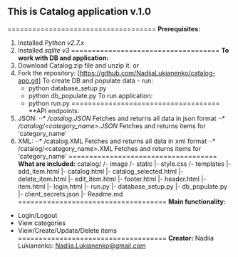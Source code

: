 ## This is Catalog application v.1.0
====================================
**Prerequisites:**
1. Installed *Python v2.7.x*
2. Installed *sqlite v3*
====================================
**To work with DB and application:**
1. Download Catalog.zip file and unzip it.
or
2. Fork the repository:
    [https://github.com/NadiiaLukianenko/catalog-app.git]
To create DB and populate data - run:
    - python database_setup.py
    - python db_populate.py
To run application:
    - python run.py
====================================
**API endpoints:
1. JSON:
⋅⋅* */catalog.JSON*
Fetches and returns all data in json format
⋅⋅* */catalog/<category_name>.JSON*
Fetches and returns items for 'category_name'
2. XML:
⋅⋅* /catalog.XML
Fetches and returns all data in xml format
⋅⋅* /catalog/<category_name>.XML
Fetches and returns items for 'category_name'
====================================
**What are included:**
catalog/
/- image
/- static
    |- style.css
/- templates
    |- add_item.html
    |- catalog.html
    |- catalog_selected.html
    |- delete_item.html
    |- edit_item.html
    |- footer.html
    |- header.html
    |- item.html
    |- login.html
|- run.py
|- database_setup.py
|- db_populate.py
|- client_secrets.json
|- Readme.md
====================================
**Main functionality:**
- Login/Logout
- View categories
- View/Create/Update/Delete items
====================================
**Creator:**
Nadiia Lukianenko: Nadiia.Lukianenko@gmail.com
